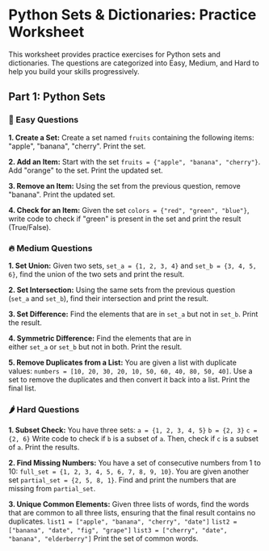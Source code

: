 # Python Sets & Dictionaries: Practice Worksheet

This worksheet provides practice exercises for Python sets and dictionaries. The questions are categorized into Easy, Medium, and Hard to help you build your skills progressively.

## Part 1: Python Sets

### 🧊 Easy Questions

**1. Create a Set:** Create a set named `fruits` containing the following items: "apple", "banana", "cherry". Print the set.

**2. Add an Item:** Start with the set `fruits = {"apple", "banana", "cherry"}`. Add "orange" to the set. Print the updated set.

**3. Remove an Item:** Using the set from the previous question, remove "banana". Print the updated set.

**4. Check for an Item:** Given the set `colors = {"red", "green", "blue"}`, write code to check if "green" is present in the set and print the result (True/False).

### 🔥 Medium Questions

**1. Set Union:** Given two sets, `set_a = {1, 2, 3, 4}` and `set_b = {3, 4, 5, 6}`, find the union of the two sets and print the result.

**2. Set Intersection:** Using the same sets from the previous question (`set_a` and `set_b`), find their intersection and print the result.

**3. Set Difference:** Find the elements that are in `set_a` but not in `set_b`. Print the result.

**4. Symmetric Difference:** Find the elements that are in either `set_a` or `set_b` but not in both. Print the result.

**5. Remove Duplicates from a List:** You are given a list with duplicate values: `numbers = [10, 20, 30, 20, 10, 50, 60, 40, 80, 50, 40]`. Use a set to remove the duplicates and then convert it back into a list. Print the final list.

### 🌶️ Hard Questions

**1. Subset Check:** You have three sets: `a = {1, 2, 3, 4, 5}` `b = {2, 3}` `c = {2, 6}` Write code to check if `b` is a subset of `a`. Then, check if `c` is a subset of `a`. Print the results.

**2. Find Missing Numbers:** You have a set of consecutive numbers from 1 to 10: `full_set = {1, 2, 3, 4, 5, 6, 7, 8, 9, 10}`. You are given another set `partial_set = {2, 5, 8, 1}`. Find and print the numbers that are missing from `partial_set`.

**3. Unique Common Elements:** Given three lists of words, find the words that are common to all three lists, ensuring that the final result contains no duplicates. `list1 = ["apple", "banana", "cherry", "date"]` `list2 = ["banana", "date", "fig", "grape"]` `list3 = ["cherry", "date", "banana", "elderberry"]` Print the set of common words.